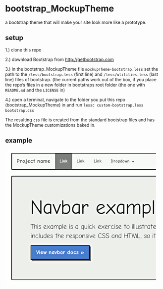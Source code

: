 bootstrap_MockupTheme
=====================

a bootstrap theme that will make your site look more like a prototype.

setup
-----
1.) clone this repo

2.) download Bootstrap from http://getbootstrap.com

3.) in the bootstrap_MockupTheme file `mockupTheme-bootstrap.less` set the path to the `/less/bootstrap.less` (first line) 
and `/less/utilities.less` (last line) files of bootstrap. (the current paths work out of the box, if you place the repo’s files 
in a new folder in bootstraps root folder (the one with `README.md` and the `LICENSE` in) 

4.) open a terminal, navigate to the folder you put this repo (bootstrap_MockupTheme) in and run `lessc custom-bootstrap.less bootstrap.css`

The resulting `css` file is created from the standard bootstrap files and has the MockupTheme customizations baked in. 

example
-------

![example](example.png)
